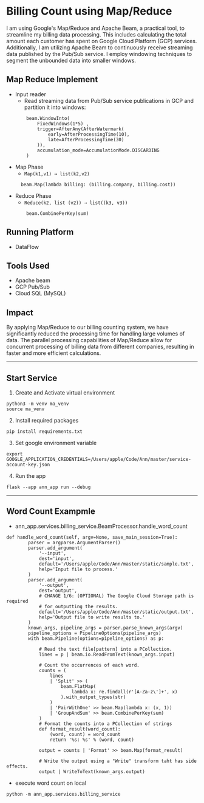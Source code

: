 # Billing Count using Map/Reduce

I am using Google's Map/Reduce and Apache Beam, a practical tool, to streamline my billing data processing. This includes calculating the total amount each customer has spent on Google Cloud Platform (GCP) services. Additionally, I am utilizing Apache Beam to continuously receive streaming data published by the Pub/Sub service. I employ windowing techniques to segment the unbounded data into smaller windows.

## Map Reduce Implement

- Input reader 
    - Read streaming data from Pub/Sub service publications in GCP and partition it into windows:
    ```
        beam.WindowInto(
            FixedWindows(1*5) , 
            trigger=AfterAny(AfterWatermark( 
                early=AfterProcessingTime(10),
                late=AfterProcessingTime(30)
            )),
            accumulation_mode=AccumulationMode.DISCARDING
        )
    ```
- Map Phase
    - `Map(k1,v1) → list(k2,v2)`
    ```
      beam.Map(lambda billing: (billing.company, billing.cost))  
    ```
- Reduce Phase
    - `Reduce(k2, list (v2)) → list((k3, v3))`
    ```
        beam.CombinePerKey(sum)
    ```

## Running Platform 
- DataFlow

## Tools Used
- Apache beam
- GCP Pub/Sub 
- Cloud SQL (MySQL)

## Impact
By applying Map/Reduce to our billing counting system, we have significantly reduced the processing time for handling large volumes of data. The parallel processing capabilities of Map/Reduce allow for concurrent processing of billing data from different companies, resulting in faster and more efficient calculations.

--- 
## Start Service
1. Create and Activate virtual environment
```
python3 -m venv ma_venv
source ma_venv
```
2. Install required packages
```
pip install requirements.txt
```
3. Set google environment variable
```
export GOOGLE_APPLICATION_CREDENTIALS=/Users/apple/Code/Ann/master/service-account-key.json
```
4. Run the app
```
flask --app ann_app run --debug
```

---
## Word Count Exampmle
- ann_app.services.billing_service.BeamProcessor.handle_word_count
```
def handle_word_count(self, argv=None, save_main_session=True):
        parser = argparse.ArgumentParser()
        parser.add_argument(
            '--input',
            dest='input',
            default='/Users/apple/Code/Ann/master/static/sample.txt',
            help='Input file to process.'
        )
        parser.add_argument(
            '--output',
            dest='output',
            # CHANGE 1/6: (OPTIONAL) The Google Cloud Storage path is required
            # for outputting the results.
            default='/Users/apple/Code/Ann/master/static/output.txt',
            help='Output file to write results to.'
        )
        known_args, pipeline_args = parser.parse_known_args(argv)
        pipeline_options = PipelineOptions(pipeline_args)
        with beam.Pipeline(options=pipeline_options) as p:
            
            # Read the text file[pattern] into a PCollection.
            lines = p | beam.io.ReadFromText(known_args.input)

            # Count the occurrences of each word.
            counts = (
                lines
                | 'Split' >> (
                    beam.FlatMap(
                        lambda x: re.findall(r'[A-Za-z\']+', x)
                    ).with_output_types(str)
                )
                | 'PairWithOne' >> beam.Map(lambda x: (x, 1))
                | 'GroupAndSum' >> beam.CombinePerKey(sum)
            )
            # Format the counts into a PCollection of strings
            def format_result(word_count):
                (word, count) = word_count
                return '%s: %s' % (word, count)

            output = counts | 'Format' >> beam.Map(format_result)

            # Write the output using a "Write" transform taht has side effects.
            output | WriteToText(known_args.output)
```

- execute word count on local

`
python -m ann_app.services.billing_service
`